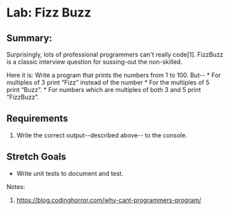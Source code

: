 # Lab: Fizz Buzz

## Summary: 

Surprisingly, lots of professional programmers can't really 
code[1]. FizzBuzz is a classic interview question for sussing-out 
the non-skilled. 

Here it is:
    Write a program that prints the numbers from 1 to 100. 
    But--
      * For multiples of 3 print “Fizz” instead of the number 
      * For the multiples of 5 print “Buzz”. 
      * For numbers which are multiples of both 3 and 5 print “FizzBuzz”.


## Requirements
1. Write the correct output--described above-- to the console.

## Stretch Goals
* Write unit tests to document and test.

Notes:
1. https://blog.codinghorror.com/why-cant-programmers-program/


